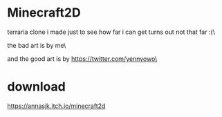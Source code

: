 # Minecraft2D
terraria clone i made just to see how far i can get turns out not that far :(\

the bad art is by me\ 

and the good art is by https://twitter.com/yennyowo\

# download
https://annasjk.itch.io/minecraft2d
